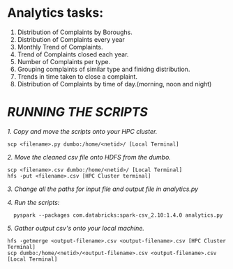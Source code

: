 # Analytics tasks:

  1. Distribution of Complaints by Boroughs.
  2. Distribution of Complaints every year
  3. Monthly Trend of Complaints.
  4. Trend of Complaints closed each year.
  5. Number of Complaints per type.
  6. Grouping complaints of similar type and finidng distribution.
  7. Trends in time taken to close a complaint.
  8. Distribution of Complaints by time of day.(morning, noon and night)
  
# *RUNNING THE SCRIPTS*

*1. Copy and move the scripts onto your HPC cluster.*
 
    scp <filename>.py dumbo:/home/<netid>/ [Local Terminal]

*2. Move the cleaned csv file onto HDFS from the dumbo.*
 
    scp <filename>.csv dumbo:/home/<netid>/ [Local Terminal]
    hfs -put <filename>.csv [HPC Cluster terminal]

*3. Change all the paths for input file and output file in analytics.py*
  
*4. Run the scripts:*
 
      pyspark --packages com.databricks:spark-csv_2.10:1.4.0 analytics.py
 
*5. Gather output csv's onto your local machine.*
 
    hfs -getmerge <output-filename>.csv <output-filename>.csv [HPC Cluster Terminal]
    scp dumbo:/home/<netid>/<output-filename>.csv <output-filename>.csv [Local Terminal]
